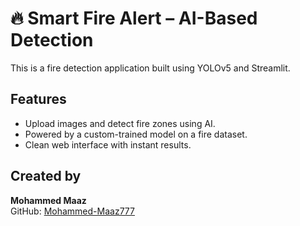 # 🔥 Smart Fire Alert – AI-Based Detection

This is a fire detection application built using YOLOv5 and Streamlit.

## Features
- Upload images and detect fire zones using AI.
- Powered by a custom-trained model on a fire dataset.
- Clean web interface with instant results.

## Created by
**Mohammed Maaz**  
GitHub: [Mohammed-Maaz777](https://github.com/Mohammed-Maaz777)

